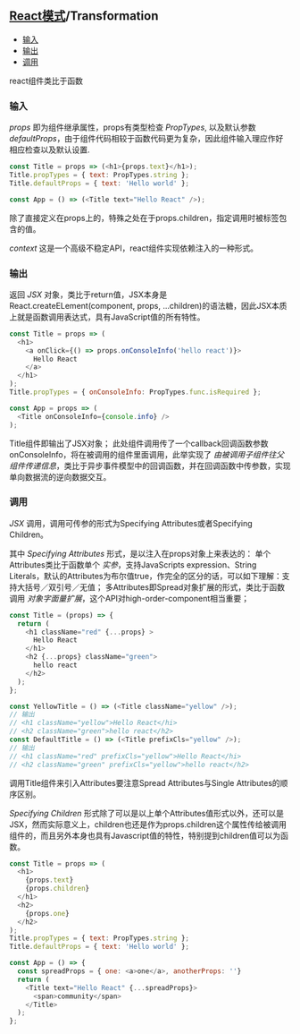 ## [React模式](README.md)/Transformation

* [输入](#输入)
* [输出](#输出)
* [调用](#调用)

react组件类比于函数

### 输入

*props* 即为组件继承属性，props有类型检查 *PropTypes*, 以及默认参数 *defaultProps*，由于组件代码相较于函数代码更为复杂，因此组件输入理应作好相应检查以及默认设置.
```js
const Title = props => (<h1>{props.text}</h1>);
Title.propTypes = { text: PropTypes.string };
Title.defaultProps = { text: 'Hello world' };

const App = () => (<Title text="Hello React" />);
```
除了直接定义在props上的，特殊之处在于props.children，指定调用时被标签包含的值。

*context*  这是一个高级不稳定API，react组件实现依赖注入的一种形式。

### 输出
返回 *JSX* 对象，类比于return值，JSX本身是React.createELement(component, props, ...children)的语法糖，因此JSX本质上就是函数调用表达式，具有JavaScript值的所有特性。
```js
const Title = props => (
  <h1>
    <a onClick={() => props.onConsoleInfo('hello react')}>
      Hello React
    </a>
  </h1>
);
Title.propTypes = { onConsoleInfo: PropTypes.func.isRequired };

const App = props => (
  <Title onConsoleInfo={console.info} />
);
```
Title组件即输出了JSX对象；
此处组件调用传了一个callback回调函数参数onConsoleInfo，将在被调用的组件里面调用，此举实现了 *由被调用子组件往父组件传递信息*，类比于异步事件模型中的回调函数，并在回调函数中传参数，实现单向数据流的逆向数据交互。

### 调用
*JSX* 调用，调用可传参的形式为Specifying Attributes或者Specifying Children。

其中 *Specifying Attributes* 形式，是以注入在props对象上来表达的：
单个Attributes类比于函数单个 *实参*，支持JavaScripts expression、String Literals，默认的Attributes为布尔值true，作完全的区分的话，可以如下理解：支持大括号／双引号／无值；
多Attributes即Spread对象扩展的形式，类比于函数调用 *对象字面量扩展*，这个API对high-order-component相当重要；
```js
const Title = (props) => {
  return (
    <h1 className="red" {...props} >
      Hello React
    </h1>
    <h2 {...props} className="green">
      hello react
    </h2>
  );
};

const YellowTitle = () => (<Title className="yellow" />);
// 输出
// <h1 className="yellow">Hello React</hi>
// <h2 className="green">hello react</h2>
const DefaultTitle = () => (<Title prefixCls="yellow" />);
// 输出
// <h1 className="red" prefixCls="yellow">Hello React</hi>
// <h2 className="green" prefixCls="yellow">hello react</h2>
```
调用Title组件来引入Attributes要注意Spread Attributes与Single Attributes的顺序区别。

*Specifying Children* 形式除了可以是以上单个Attributes值形式以外，还可以是JSX，然而实际意义上，children也还是作为props.children这个属性传给被调用组件的，而且另外本身也具有Javascript值的特性，特别提到children值可以为函数。
```js
const Title = props => (
  <h1>
    {props.text}
    {props.children}
  </h1>
  <h2>
    {props.one}
  </h2>
);
Title.propTypes = { text: PropTypes.string };
Title.defaultProps = { text: 'Hello world' };

const App = () => {
  const spreadProps = { one: <a>one</a>, anotherProps: ''}
  return (
    <Title text="Hello React" {...spreadProps}>
      <span>community</span>
    </Title>
  );
};
```
